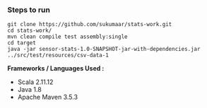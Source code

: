 ### Steps to run

```
git clone https://github.com/sukumaar/stats-work.git
cd stats-work/
mvn clean compile test assembly:single
cd target
java -jar sensor-stats-1.0-SNAPSHOT-jar-with-dependencies.jar ../src/test/resources/csv-data-1

```

**Frameworks / Languages Used :**

- Scala 2.11.12
- Java 1.8 
- Apache Maven 3.5.3
